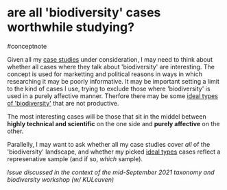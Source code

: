 # are all 'biodiversity' cases worthwhile studying?
#conceptnote

Given all my [case studies](biodiv--cases%20to%20study.md) under consideration, I may need to think about whether all cases where they talk about 'biodiversity' are interesting. The concept is used for marketting and political reasons in ways in which researching it may be poorly informative. It may be important setting a limit to the kind of cases I use, trying to exclude those where 'biodiversity' is used in a purely affective manner. Therfore there may be some [ideal types of 'biodiversity'](biodiv--ideal%20types%20of%20case-studies.md) that are not productive. 

The most interesting cases will be those that sit in the middel between **highly technical and scientific** on the one side and **purely affective** on the other.


Parallelly, I may want to ask whether all my case studies cover *all* of the 'biodiversity' landscape, and whether my picked [ideal types](the%20'ideal%20type'%20is%20an%20analytical%20unit%20for%20comparative%20historical%20analysis.md) cases reflect a represenative sample (and if so, *which* sample).


*Issue discussed in the context of the mid-September 2021 taxonomy and biodiversity workshop (w/ KULeuven)*






